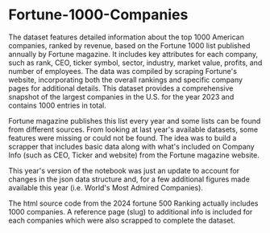 # Fortune-1000-Companies

The dataset features detailed information about the top 1000 American companies, ranked by revenue, based on the Fortune 1000 list published annually by Fortune magazine. It includes key attributes for each company, such as rank, CEO, ticker symbol, sector, industry, market value, profits, and number of employees. The data was compiled by scraping Fortune's website, incorporating both the overall rankings and specific company pages for additional details. This dataset provides a comprehensive snapshot of the largest companies in the U.S. for the year 2023 and contains 1000 entries in total.

Fortune magazine publishes this list every year and some lists can be found from different sources. From looking at last year's available datasets, some features were missing or could not be found. The idea was to build a scrapper that includes basic data along with what's included on Company Info (such as CEO, Ticker and website) from the Fortune magazine website.

This year's version of the notebook was just an update to account for changes in the json data structure and, for a few additional figures made available this year (i.e. World's Most Admired Companies).

The html source code from the 2024 fortune 500 Ranking actually includes 1000 companies. A reference page (slug) to additional info is included for each companies which were also scrapped to complete the dataset.

